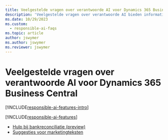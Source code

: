 ```yaml
---
title: Veelgestelde vragen over verantwoorde AI voor Dynamics 365 Business Central
description: 'Veelgestelde vragen over verantwoorde AI bieden informatie over de AI-technologie die wordt gebruikt in Business Central, samen met belangrijke overwegingen en details over hoe de AI wordt gebruikt, hoe deze werd getest en geëvalueerd, en eventuele specifieke beperkingen.'
ms.date: 10/29/2023
ms.custom:
  - responsible-ai-faqs
ms.topic: article
author: jswymer
ms.author: jswymer
ms.reviewer: jswymer
---
```


# <a name="responsible-ai-faqs-for-dynamics-365-business-central"></a>Veelgestelde vragen over verantwoorde AI voor Dynamics 365 Business Central

[!INCLUDE[responsible-ai-features-intro](includes/responsible-ai-intro.md)]

[!INCLUDE[responsible-ai-features](includes/responsible-ai-features.md)]

- [Hulp bij bankreconciliatie (preview)](faqs-bank-reconciliation.md)
- [Suggesties voor marketingteksten](faqs-marketing-text.md)
